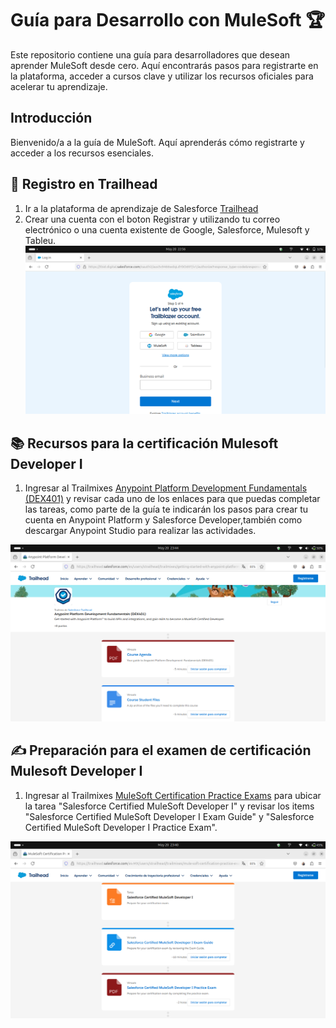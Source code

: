 # Guía para Desarrollo con MuleSoft 🏆 
Este repositorio contiene una guía para desarrolladores que desean aprender MuleSoft desde cero. Aquí encontrarás pasos  para registrarte en la plataforma, acceder a cursos clave y utilizar los recursos oficiales para acelerar tu aprendizaje.
 
## Introducción  
Bienvenido/a a la guía de MuleSoft. Aquí aprenderás cómo registrarte y acceder a los recursos esenciales.

## 🚀 Registro en Trailhead  
1. Ir a la plataforma de aprendizaje de Salesforce  [Trailhead](https://trailhead.salesforce.com/es)  
2. Crear una cuenta con el boton Registrar y utilizando  tu correo electrónico o una cuenta existente de Google, Salesforce, Mulesoft y Tableu.
![Formulario de Registro a Trailhead](images/Register.png)


## 📚 Recursos para la certificación Mulesoft Developer I  
1. Ingresar al Trailmixes
 [Anypoint Platform Development Fundamentals (DEX401)](https://trailhead.salesforce.com/es/users/strailhead/trailmixes/getting-started-with-anypoint-platform-dex-401) y revisar cada uno de los enlaces para que puedas completar las tareas, como parte de la guía te indicarán los pasos para crear tu cuenta en Anypoint Platform y Salesforce Developer,también como descargar Anypoint Studio para realizar las actividades.

![fundamentals](images/fundamentals.png)
 
## ✍️ Preparación para el examen de certificación Mulesoft Developer I  
1. Ingresar al Trailmixes [MuleSoft Certification Practice Exams](https://trailhead.salesforce.com/es-MX/users/strailhead/trailmixes/mule-soft-certification-practice-exams) para ubicar la tarea "Salesforce Certified MuleSoft Developer I" y revisar los items "Salesforce Certified MuleSoft Developer I Exam Guide" y "Salesforce Certified MuleSoft Developer I Practice Exam".

![Practice](images/exam.png)
